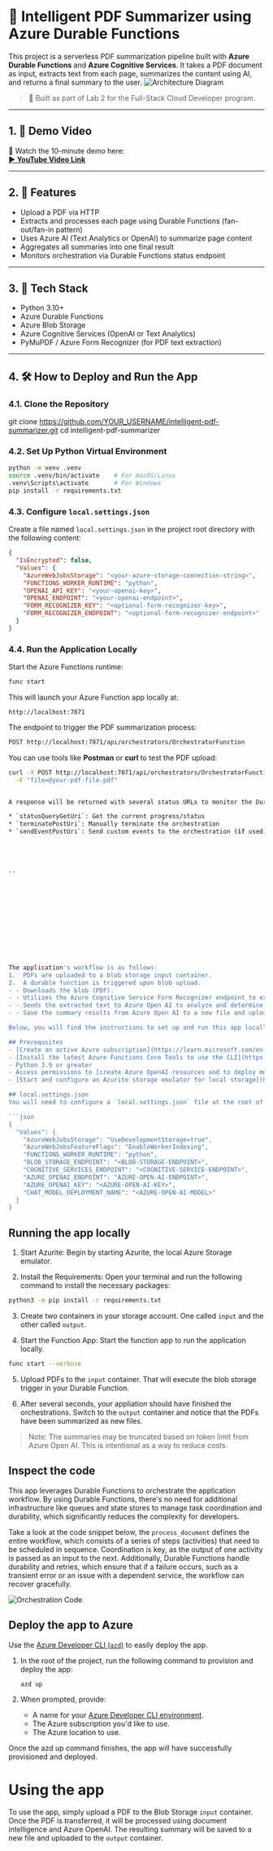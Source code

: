 <!--
---
description: This end-to-end sample shows how implement an intelligent PDF summarizer using Durable Functions. 
page_type: sample
products:
- azure-functions
- azure
urlFragment: durable-func-pdf-summarizer
languages:
- python
- bicep
- azdeveloper
---
-->

# 🧠 Intelligent PDF Summarizer using Azure Durable Functions

This project is a serverless PDF summarization pipeline built with **Azure Durable Functions** and **Azure Cognitive Services**. It takes a PDF document as input, extracts text from each page, summarizes the content using AI, and returns a final summary to the user.
![Architecture Diagram](./media/architecture_v2.png)

> 📌 Built as part of Lab 2 for the Full-Stack Cloud Developer program.

---

## 1. 📸 Demo Video

🎥 Watch the 10-minute demo here:  
**[▶️ YouTube Video Link](https://www.youtube.com/watch?v=YOUR_VIDEO_LINK_HERE)**

---
## 2. 🚀 Features

- Upload a PDF via HTTP
- Extracts and processes each page using Durable Functions (fan-out/fan-in pattern)
- Uses Azure AI (Text Analytics or OpenAI) to summarize page content
- Aggregates all summaries into one final result
- Monitors orchestration via Durable Functions status endpoint

---

## 3. 🧰 Tech Stack

- Python 3.10+
- Azure Durable Functions
- Azure Blob Storage
- Azure Cognitive Services (OpenAI or Text Analytics)
- PyMuPDF / Azure Form Recognizer (for PDF text extraction)

---

## 4. 🛠️ How to Deploy and Run the App

### 4.1. Clone the Repository

git clone https://github.com/YOUR_USERNAME/intelligent-pdf-summarizer.git
cd intelligent-pdf-summarizer

### 4.2. Set Up Python Virtual Environment

```bash
python -m venv .venv
source .venv/bin/activate    # For macOS/Linux
.venv\Scripts\activate       # For Windows
pip install -r requirements.txt

```

### 4.3. Configure `local.settings.json`

Create a file named `local.settings.json` in the project root directory with the following content:

```json
{
  "IsEncrypted": false,
  "Values": {
    "AzureWebJobsStorage": "<your-azure-storage-connection-string>",
    "FUNCTIONS_WORKER_RUNTIME": "python",
    "OPENAI_API_KEY": "<your-openai-key>",
    "OPENAI_ENDPOINT": "<your-openai-endpoint>",
    "FORM_RECOGNIZER_KEY": "<optional-form-recognizer-key>",
    "FORM_RECOGNIZER_ENDPOINT": "<optional-form-recognizer-endpoint>"
  }
}

```
### 4.4. Run the Application Locally

Start the Azure Functions runtime:

```bash
func start
````

This will launch your Azure Function app locally at:

```
http://localhost:7071
```

The endpoint to trigger the PDF summarization process:

```bash
POST http://localhost:7071/api/orchestrators/OrchestratorFunction
```

You can use tools like **Postman** or **curl** to test the PDF upload:

```bash
curl -X POST http://localhost:7071/api/orchestrators/OrchestratorFunction \
  -F "file=@your-pdf-file.pdf"


A response will be returned with several status URLs to monitor the Durable Function instance:

* `statusQueryGetUri`: Get the current progress/status
* `terminatePostUri`: Manually terminate the orchestration
* `sendEventPostUri`: Send custom events to the orchestration (if used)





``












The application's workflow is as follows:
1.	PDFs are uploaded to a blob storage input container.
2.	A durable function is triggered upon blob upload.
- - Downloads the blob (PDF).
- - Utilizes the Azure Cognitive Service Form Recognizer endpoint to extract the text from the PDF.
- - Sends the extracted text to Azure Open AI to analyze and determine the content of the PDF.
- - Save the summary results from Azure Open AI to a new file and upload it to the output blob container.

Below, you will find the instructions to set up and run this app locally..

## Prerequsites
- [Create an active Azure subscription](https://learn.microsoft.com/en-us/azure/guides/developer/azure-developer-guide#understanding-accounts-subscriptions-and-billing).
- [Install the latest Azure Functions Core Tools to use the CLI](https://learn.microsoft.com/en-us/azure/azure-functions/functions-run-local)
- Python 3.9 or greater
- Access permissions to [create Azure OpenAI resources and to deploy models](https://learn.microsoft.com/en-us/azure/ai-services/openai/how-to/role-based-access-control).
- [Start and configure an Azurite storage emulator for local storage](https://learn.microsoft.com/azure/storage/common/storage-use-azurite).

## local.settings.json
You will need to configure a `local.settings.json` file at the root of the repo that looks similar to the below. Make sure to replace the placeholders with your specific values.

```json
{
  "Values": {
    "AzureWebJobsStorage": "UseDevelopmentStorage=true",
    "AzureWebJobsFeatureFlags": "EnableWorkerIndexing",
    "FUNCTIONS_WORKER_RUNTIME": "python",
    "BLOB_STORAGE_ENDPOINT": "<BLOB-STORAGE-ENDPOINT>",
    "COGNITIVE_SERVICES_ENDPOINT": "<COGNITIVE-SERVICE-ENDPOINT>",
    "AZURE_OPENAI_ENDPOINT": "AZURE-OPEN-AI-ENDPOINT>",
    "AZURE_OPENAI_KEY": "<AZURE-OPEN-AI-KEY>",
    "CHAT_MODEL_DEPLOYMENT_NAME": "<AZURE-OPEN-AI-MODEL>"
  }
}
```

## Running the app locally
1. Start Azurite: Begin by starting Azurite, the local Azure Storage emulator.

2. Install the Requirements: Open your terminal and run the following command to install the necessary packages:

```bash
python3 -m pip install -r requirements.txt
```
3. Create two containers in your storage account. One called `input` and the other called `output`. 

4. Start the Function App: Start the function app to run the application locally.

```bash
func start --verbose
```

5. Upload PDFs to the `input` container. That will execute the blob storage trigger in your Durable Function.

6. After several seconds, your appliation should have finished the orchestrations. Switch to the `output` container and notice that the PDFs have been summarized as new files. 

>Note: The summaries may be truncated based on token limit from Azure Open AI. This is intentional as a way to reduce costs. 

## Inspect the code
This app leverages Durable Functions to orchestrate the application workflow. By using Durable Functions, there's no need for additional infrastructure like queues and state stores to manage task coordination and durability, which significantly reduces the complexity for developers. 

Take a look at the code snippet below, the `process_document` defines the entire workflow, which consists of a series of steps (activities) that need to be scheduled in sequence. Coordination is key, as the output of one activity is passed as an input to the next. Additionally, Durable Functions handle durability and retries, which ensure that if a failure occurs, such as a transient error or an issue with a dependent service, the workflow can recover gracefully.

![Orchestration Code](./media/code.png)

## Deploy the app to Azure

Use the [Azure Developer CLI (`azd`)](https://aka.ms/azd) to easily deploy the app. 

1. In the root of the project, run the following command to provision and deploy the app:

    ```bash
    azd up
    ```

1. When prompted, provide:
   - A name for your [Azure Developer CLI environment](https://learn.microsoft.com/en-us/azure/developer/azure-developer-cli/faq#what-is-an-environment-name).
   - The Azure subscription you'd like to use.
   - The Azure location to use.

Once the azd up command finishes, the app will have successfully provisioned and deployed. 

# Using the app
To use the app, simply upload a PDF to the Blob Storage `input` container. Once the PDF is transferred, it will be processed using document intelligence and Azure OpenAI. The resulting summary will be saved to a new file and uploaded to the `output` container.
